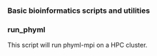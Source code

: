 ### Basic bioinformatics scripts and utilities

### run_phyml
This script will run phyml-mpi on a HPC cluster.



